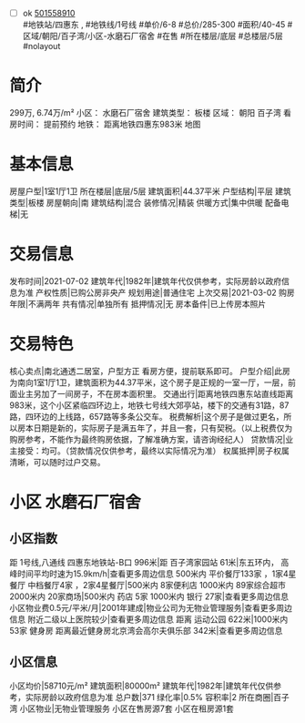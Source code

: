 - [ ] ok [501558910](https://bj.5i5j.com/ershoufang/501558910.html)  
 #地铁站/四惠东 ,  #地铁线/1号线
#单价/6-8 #总价/285-300 #面积/40-45   #区域/朝阳/百子湾/小区-水磨石厂宿舍 #在售 #所在楼层/底层 #总楼层/5层 #nolayout 
# 简介 
 299万,  6.74万/m² 
小区： 水磨石厂宿舍
建筑类型： 板楼
区域： 朝阳 百子湾
看房时间： 提前预约
地铁： 距离地铁四惠东983米 地图
# 基本信息 
 房屋户型|1室1厅1卫
所在楼层|底层/5层
建筑面积|44.37平米
户型结构|平层
建筑类型|板楼
房屋朝向|南
建筑结构|混合
装修情况|精装
供暖方式|集中供暖
配备电梯|无
# 交易信息 
 发布时间|2021-07-02
建筑年代|1982年|建筑年代仅供参考，实际房龄以政府信息为准
产权性质|已购公房非央产
规划用途|普通住宅
上次交易|2021-03-02
购房年限|不满两年
共有情况|单独所有
抵押情况|无
房本备件|已上传房本照片
# 交易特色 
 核心卖点|南北通透二居室，户型方正 看房方便，提前联系即可。
户型介绍|此房为南向1室1厅1卫，建筑面积为44.37平米，这个房子是正规的一室一厅，一层，前面业主另加了一间房子，不在房本面积里。
交通出行|距离地铁四惠东站直线距离983米，这个小区紧临四环边上，地铁七号线大郊亭站，楼下的交通有31路，87路，四环边的上线路，657路等多条公交车。
税费解析|这个房子是做过更名，所以房本日期是新的，实际房子是满五年了，并且一套，只有契税。（以上税费仅为购房参考，不能作为最终购房依据，了解准确方案，请咨询经纪人）
贷款情况|业主接受：均可。（贷款情况仅供参考，最终以实际情况为准）
权属抵押|房子权属清晰，可以随时过户交易。
# 小区 水磨石厂宿舍
## 小区指数 
 距 1号线,八通线 四惠东地铁站-B口 996米|距 百子湾家园站 61米|东五环内， 高峰时间平均时速为15.9km/h|查看更多周边信息
500米内 平价餐厅133家 ，1家4星餐厅
中档餐厅4家 ，2家4星餐厅|500米内 8家便利店
1000米内 89家综合超市
2000米内 20家商场|500米内 药店 5家
1000米内 银行 27家|查看更多周边信息
小区物业费0.5元/平米/月|2001年建成|物业公司为无物业管理服务|查看更多周边信息
附近二级以上医院较少|查看更多周边信息
距离 运动公园 622米|1000米内 53家 健身房
距离最近健身房北京湾会高尔夫俱乐部 342米|查看更多周边信息
## 小区信息 
 小区均价|58710元/m²
建筑面积|80000m²
建筑年代|1982年|建筑年代仅供参考，实际房龄以政府信息为准
总户数|371
绿化率|0.5%
容积率|2
所在商圈|百子湾
小区物业|无物业管理服务
小区在售房源7套
小区在租房源1套
